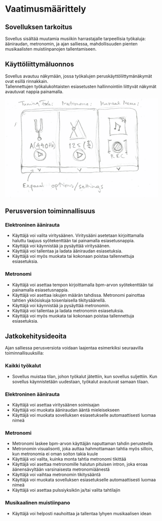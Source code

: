 # Vaatimusmäärittely

## Sovelluksen tarkoitus

Sovellus sisältää muutamia musiikin harrastajalle tarpeellisia työkaluja: ääniraudan, metronomin, ja ajan salliessa, mahdollisuuden pienten musikaalisten muistiinpanojen tallentamiseen.

## Käyttöliittymäluonnos

Sovellus avautuu näkymään, jossa työkalujen peruskäyttöliittymänäkymät ovat esillä rinnakkain.  
Tallennettujen työkalukohtaisten esiasetusten hallinnointiin liittyvät näkymät avautuvat nappia painamalla.

![Sovelluksen aloitusnäkymän alustava hahmotelma](./kuvat/musictools_ui_sketch.png)

## Perusversion toiminnallisuus

### Elektroninen äänirauta

- Käyttäjä voi valita viritysäänen. Viritysääni asetetaan kirjoittamalla haluttu taajuus syötekenttään tai painamalla esiasetusnappia. 
- Käyttäjä voi käynnistää ja pysäyttää viritysäänen.
- Käyttäjä voi tallentaa ja ladata ääniraudan esiasetuksia.
- Käyttäjä voi myös muokata tai kokonaan poistaa tallennettuja esiasetuksia.

### Metronomi

- Käyttäjä voi asettaa tempon kirjoittamalla bpm-arvon syötekenttään tai painamalla esiasetusnappia.
- Käyttäjä voi asettaa iskujen määrän tahdissa. Metronomi painottaa tahtien ykkösiskuja toisenlaisella tikitysäänellä.
- Käyttäjä voi käynnistää ja pysäyttää metronomin.
- Käyttäjä voi tallentaa ja ladata metronomin esiasetuksia. 
- Käyttäjä voi myös muokata tai kokonaan poistaa tallennettuja esiasetuksia.

## Jatkokehitysideoita

Ajan salliessa perusversiota voidaan laajentaa esimerkiksi seuraavilla toiminnallisuuksilla:

### Kaikki työkalut

- Sovellus muistaa tilan, johon työkalut jätettiin, kun sovellus suljettiin. Kun sovellus käynnistetään uudestaan, työkalut avautuvat samaan tilaan.

### Elektroninen äänirauta

- Käyttäjä voi asettaa viritysäänen soimisajan
- Käyttäjä voi muokata ääniraudan ääntä mieleisekseen
- Käyttäjä voi muokata sovelluksen esiasetukselle automaattisesti luomaa nimeä

### Metronomi

- Metronomi laskee bpm-arvon käyttäjän naputtaman tahdin perusteella
- Metronomin visualisonti, joka auttaa hahmottamaan tahtia myös silloin, kun metronomia ei oman soiton takia kuule
- Käyttäjä voi valita, kuinka monta tahtia metronomi tikittää
- Käyttäjä voi asettaa metronomille halutun pituisen intron, joka eroaa äänensävyltään varsinaisesta metronomiäänestä
- Käyttäjä voi vaihtaa metronomin tikitysääntä
- Käyttäjä voi muokata sovelluksen esiasetukselle automaattisesti luomaa nimeä
- Käyttäjä voi asettaa pulssiyksikön ja/tai valita tahtilajin

### Musikaalinen muistiinpano

- Käyttäjä voi helposti nauhoittaa ja tallentaa lyhyen musikaalisen idean 

